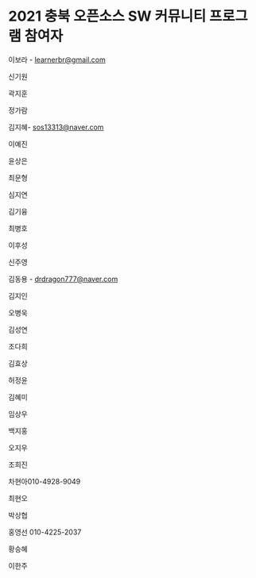 # 2021 충북 오픈소스 SW 커뮤니티 프로그램 참여자

이보라 - learnerbr@gmail.com

신기원

곽지훈

정가람

김지혜- sos13313@naver.com

이예진

윤상은

최문형

심지연

김기융

최병호

이후성

신주영

김동용 - drdragon777@naver.com

김지인

오병욱

김성연

조다희

김효상

허정윤

김혜미

임상우

백지홍

오지우

조희진

차현아010-4928-9049

최현오

박상협

홍영선 010-4225-2037

황승혜

이한주
